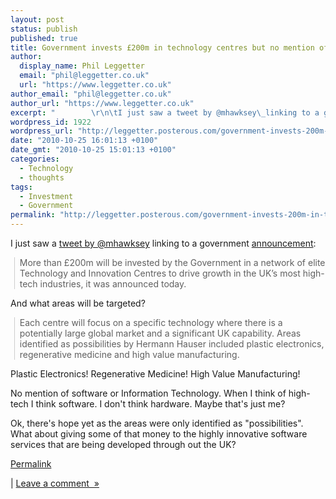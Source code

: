 ```yaml
---
layout: post
status: publish
published: true
title: Government invests £200m in technology centres but no mention of Software or Information Technology
author:
  display_name: Phil Leggetter
  email: "phil@leggetter.co.uk"
  url: "https://www.leggetter.co.uk"
author_email: "phil@leggetter.co.uk"
author_url: "https://www.leggetter.co.uk"
excerpt: "        \r\n\tI just saw a tweet by @mhawksey\_linking to a government announcement: More than £200m will be invested by the Government in a network of elite Technology and Innovation Centres to drive growth in the UK’s most high-tech industries, it wa..."
wordpress_id: 1922
wordpress_url: "http://leggetter.posterous.com/government-invests-200m-in-technology-centres"
date: "2010-10-25 16:01:13 +0100"
date_gmt: "2010-10-25 15:01:13 +0100"
categories:
  - Technology
  - thoughts
tags:
  - Investment
  - Government
permalink: "http://leggetter.posterous.com/government-invests-200m-in-technology-centres"
---
```


<p>
	I just saw a <a href="http://twitter.com/mhawksey/statuses/28697368351">tweet by @mhawksey</a> linking to a government <a href="http://nds.coi.gov.uk/content/Detail.aspx?ReleaseID=416174&amp;NewsAreaID=2">announcement</a>:
<p />
<blockquote class="gmail_quote" style="margin-top: 0px; margin-right: 0px; margin-bottom: 0px; margin-left: 0.8ex; border-left-width: 1px; border-left-color: rgb(204, 204, 204); border-left-style: solid; padding-left: 1ex;"> More than £200m will be invested by the Government in a network of elite Technology and Innovation Centres to drive growth in the UK’s most high-tech industries, it was announced today.</p></blockquote>
<p />
<div>And what areas will be targeted?</div>
<p />
<blockquote class="gmail_quote" style="margin-top: 0px; margin-right: 0px; margin-bottom: 0px; margin-left: 0.8ex; border-left-width: 1px; border-left-color: rgb(204, 204, 204); border-left-style: solid; padding-left: 1ex;"> Each centre will focus on a specific technology where there is a potentially large global market and a significant UK capability. Areas identified as possibilities by Hermann Hauser included plastic electronics, regenerative medicine and high value manufacturing. </p></blockquote>
<p />
<div>Plastic Electronics! Regenerative Medicine! High Value Manufacturing!</div>
<p />
<div>No mention of software or Information Technology. When I think of high-tech I think software. I don&#39;t think hardware. Maybe that&#39;s just me?</div>
<p />
<div>Ok, there&#39;s hope yet as the areas were only identified as &quot;possibilities&quot;. What about giving some of that money to the highly innovative software services that are being developed through out the UK?</div></p>
<p><a href="http://leggetter.posterous.com/government-invests-200m-in-technology-centres">Permalink</a> </p>
<p>	| <a href="http://leggetter.posterous.com/government-invests-200m-in-technology-centres#comment">Leave a comment&nbsp;&nbsp;&raquo;</a></p>
